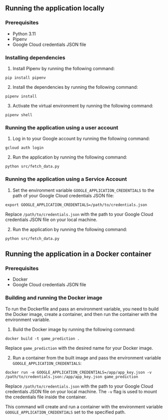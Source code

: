 ## Running the application locally

### Prerequisites

- Python 3.11
- Pipenv
- Google Cloud credentials JSON file

### Installing dependencies

1. Install Pipenv by running the following command:

```
pip install pipenv
```

2. Install the dependencies by running the following command:

```
pipenv install
```

3. Activate the virtual environment by running the following command:

```
pipenv shell
```

### Running the application using a user account

1. Log in to your Google account by running the following command:

```
gcloud auth login
```

2. Run the application by running the following command:

```
python src/fetch_data.py
```

### Running the application using a Service Account

1. Set the environment variable `GOOGLE_APPLICATION_CREDENTIALS` to the path of your Google Cloud credentials JSON file:

```
export GOOGLE_APPLICATION_CREDENTIALS=/path/to/credentials.json
```

Replace `/path/to/credentials.json` with the path to your Google Cloud credentials JSON file on your local machine.

2. Run the application by running the following command:

```
python src/fetch_data.py
```

## Running the application in a Docker container

### Prerequisites

- Docker
- Google Cloud credentials JSON file

### Building and running the Docker image

To run the Dockerfile and pass an environment variable, you need to build the Docker image, create a container, and then run the container with the environment variable.

1. Build the Docker image by running the following command:

```
docker build -t game_prediction .
```

Replace `game_prediction` with the desired name for your Docker image.

2. Run a container from the built image and pass the environment variable `GOOGLE_APPLICATION_CREDENTIALS`:

```
docker run -e GOOGLE_APPLICATION_CREDENTIALS=/app/app_key.json -v /path/to/credentials.json:/app/app_key.json game_prediction
```

Replace `/path/to/credentials.json` with the path to your Google Cloud credentials JSON file on your local machine. The `-v` flag is used to mount the credentials file inside the container.

This command will create and run a container with the environment variable `GOOGLE_APPLICATION_CREDENTIALS` set to the specified path.
